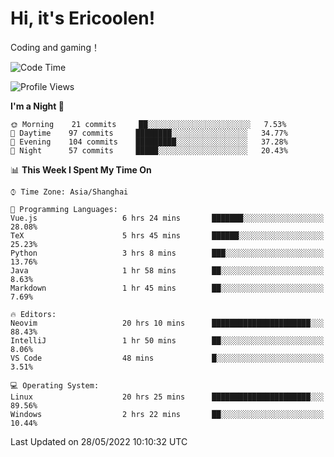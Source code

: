 # Hi, it's Ericoolen!
Coding and gaming！

<!--START_SECTION:waka-->
![Code Time](http://img.shields.io/badge/Code%20Time-289%20hrs%2041%20mins-blue)

![Profile Views](http://img.shields.io/badge/Profile%20Views-8-blue)

**I'm a Night 🦉** 

```text
🌞 Morning    21 commits     ██░░░░░░░░░░░░░░░░░░░░░░░   7.53% 
🌆 Daytime    97 commits     ████████░░░░░░░░░░░░░░░░░   34.77% 
🌃 Evening    104 commits    █████████░░░░░░░░░░░░░░░░   37.28% 
🌙 Night      57 commits     █████░░░░░░░░░░░░░░░░░░░░   20.43%

```


📊 **This Week I Spent My Time On** 

```text
⌚︎ Time Zone: Asia/Shanghai

💬 Programming Languages: 
Vue.js                   6 hrs 24 mins       ███████░░░░░░░░░░░░░░░░░░   28.08% 
TeX                      5 hrs 45 mins       ██████░░░░░░░░░░░░░░░░░░░   25.23% 
Python                   3 hrs 8 mins        ███░░░░░░░░░░░░░░░░░░░░░░   13.76% 
Java                     1 hr 58 mins        ██░░░░░░░░░░░░░░░░░░░░░░░   8.63% 
Markdown                 1 hr 45 mins        ██░░░░░░░░░░░░░░░░░░░░░░░   7.69%

🔥 Editors: 
Neovim                   20 hrs 10 mins      ██████████████████████░░░   88.43% 
IntelliJ                 1 hr 50 mins        ██░░░░░░░░░░░░░░░░░░░░░░░   8.06% 
VS Code                  48 mins             █░░░░░░░░░░░░░░░░░░░░░░░░   3.51%

💻 Operating System: 
Linux                    20 hrs 25 mins      ██████████████████████░░░   89.56% 
Windows                  2 hrs 22 mins       ██░░░░░░░░░░░░░░░░░░░░░░░   10.44%

```


 Last Updated on 28/05/2022 10:10:32 UTC
<!--END_SECTION:waka-->

